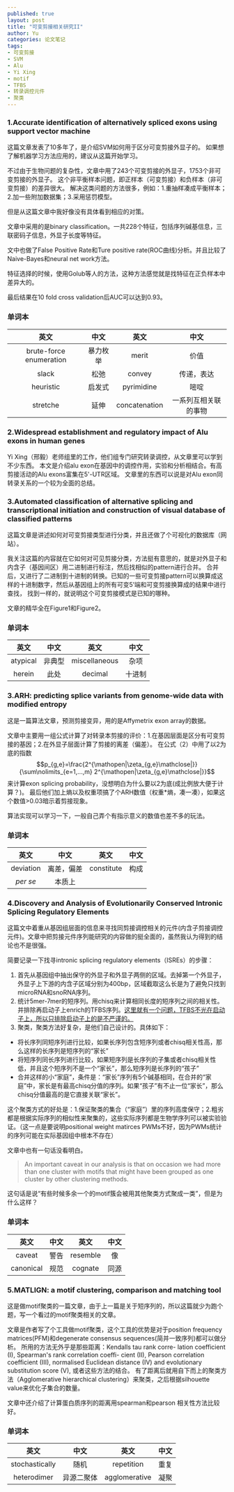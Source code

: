 ```yaml
---
published: true
layout: post
title: "可变剪接相关研究II"
author: Yu
categories: 论文笔记
tags:
- 可变剪接
- SVM
- Alu
- Yi Xing
- motif
- TFBS
- 转录调控元件
- 聚类
---
```


### 1.Accurate identification of alternatively spliced exons using support vector machine

这篇文章发表了10多年了，是介绍SVM如何用于区分可变剪接外显子的。
如果想了解机器学习方法应用的，建议从这篇开始学习。

不过由于生物问题的复杂性，文章中用了243个可变剪接的外显子，1753个非可变剪接的外显子。
这个非平衡样本问题，即正样本（可变剪接）和负样本（非可变剪接）的差异很大。
解决这类问题的方法很多，例如：1.重抽样凑成平衡样本；2.加一些附加数据集；3.采用惩罚模型。

但是从这篇文章中我好像没有具体看到相应的对策。

文章中采用的是binary classification。一共228个特征，包括序列碱基信息，三联密码子信息，外显子长度等特征。

文中也做了False Positive Rate和Ture positive rate(ROC曲线)分析。并且比较了Naive-Bayes和neural net work方法。

特征选择的时候，使用Golub等人的方法，这种方法感觉就是找特征在正负样本中差异大的。

最后结果在10 fold cross validation后AUC可以达到0.93。

### 单词本

|英文|中文|英文|中文|
|:----:|:----:|:----:|:----:|
|brute-force enumeration|暴力枚举|merit|价值|
|slack|松弛|convey|传递，表达|
|heuristic|启发式|pyrimidine|嘧啶|
|stretche|延伸|concatenation|一系列互相关联的事物|

### 2.Widespread establishment and regulatory impact of Alu exons in human genes

Yi Xing（邢毅）老师组里的工作，他们组专门研究转录调控，从文章里可以学到不少东西。
本文是介绍alu exon在基因中的调控作用，实验和分析相结合。有高剪接活动的Alu exons富集在5'-UTR区域。
文章里的东西可以说是对Alu exon同转录关系的一个较为全面的总结。

### 3.Automated classification of alternative splicing and transcriptional initiation and construction of visual database of classified patterns

这篇文章是讲述如何对可变剪接类型进行分类，并且还做了个可视化的数据库（网站）。

我关注这篇的内容就在它如何对可见剪接分类，方法挺有意思的，就是对外显子和内含子（基因间区）用二进制进行标注，然后找相似的pattern进行合并。
合并后，又进行了二进制到十进制的转换。已知的一些可变剪接pattern可以换算成这样的十进制数字，然后从基因组上的所有可变5’端和可变剪接换算成的结果中进行查找，
找到一样的，就说明这个可变剪接模式是已知的哪种。

文章的精华全在Figure1和Figure2。

### 单词本

|英文|中文|英文|中文|
|:----:|:----:|:----:|:----:|
|atypical|非典型|miscellaneous|杂项|
|herein|此处|decimal|十进制|

### 3.ARH: predicting splice variants from genome-wide data with modified entropy

这是一篇算法文章，预测剪接变异，用的是Affymetrix exon array的数据。

文章中主要用一组公式计算了对转录本剪接的评价：1.在基因层面是区分有可变剪接的基因；2.在外显子层面计算了剪接的离差（偏差）。
在公式（2）中用了以2为底的指数$$p_{g,e}=\frac{2^{\mathopen|\zeta_{g,e}\mathclose|}}{\sum\nolimits_{e=1,...,m} 2^{\mathopen|\zeta_{g,e}\mathclose|}}$$来计算exon splicing probability，没想明白为什么要以2为底(成比例放大便于计算？)。
最后他们加上熵以及权重项搞了个ARH数值（权重*熵，凑一凑），如果这个数值>0.03暗示着剪接现象。

算法实现可以学习一下，一般自己弄个有指示意义的数值也差不多的玩法。

### 单词本

|英文|中文|英文|中文|
|:----:|:----:|:----:|:----:|
|deviation|离差，偏差|constitute|构成|
|*per se*|本质上|||


### 4.Discovery and Analysis of Evolutionarily Conserved Intronic Splicing Regulatory Elements

这篇文中着重从基因组层面的信息来寻找同剪接调控相关的元件(内含子剪接调控元件)。文章中把剪接元件序列能研究的内容做的挺全面的，虽然我认为得到的结论也不是很强。

简要记录一下找寻intronic splicing regulatory elements（ISREs）的步骤：

1. 首先从基因组中抽出保守的外显子和外显子两侧的区域。去掉第一个外显子，外显子上下游的内含子区域分别为400bp，区域截取这么长是为了避免只找到microRNA和snoRNA序列。
2. 统计5mer-7mer的短序列。用chisq来计算相同长度的短序列之间的相关性。并排除再启动子上enrich的TFBS序列。<u>这里就有一个问题，TFBS不光在启动子上，所以只排除启动子上的是不严谨的。</u>
3. 聚类，聚类方法好复杂，是他们自己设计的。具体如下：
  - 将长序列同短序列进行比较，如果长序列包含短序列或者chisq相关性高，那么这样的长序列是短序列的“家长”
  - 将短序列同长序列进行比较，如果短序列是长序列的子集或者chisq相关性低，并且这个短序列不是一个“家长”，那么短序列是长序列的“孩子”
  - 合并这样的小“家庭”，条件是：“家长”序列有5个碱基相同，在合并的“家庭”中，家长是有最高chisq分值的序列。如果“孩子”有不止一位“家长”，那么chisq分值最高的是它直接关联“家长”。

这个聚类方式的好处是：1.保证聚类的集合（“家庭”）里的序列高度保守；2.粗劣都是根据实际序列的相似性来聚集的，这些实际序列都是生物学序列可以被实验验证。（这一点是要说明positional weight matirces PWMs不好，因为PWMs统计的序列可能在实际基因组中根本不存在）

文章中也有一句话没看明白。

> An important caveat in our analysis is that on occasion we had more than one cluster with motifs that might have been grouped as one cluster by other clustering methods. 

这句话是说<q>有些时候多余一个的motif簇会被用其他聚类方式聚成一类</q>，但是为什么这样？

### 单词本

|英文|中文|英文|中文|
|:----:|:----:|:----:|:----:|
|caveat|警告|resemble|像|
|canonical|规范|cognate|同源|


### 5.MATLIGN: a motif clustering, comparison and matching tool

这是做motif聚类的一篇文章，由于上一篇是关于短序列的，所以这篇就少为跑个题，写一个看过的motif聚类相关的文章。

文章是作者写了个工具做motif聚类，这个工具的优势是对于position frequency matrices(PFM)和degenerate consensus sequences(简并一致序列)都可以做分析。
所用的方法无外乎是那些距离：Kendalls tau rank corre- lation coefficient (I), Spearman's rank correlation coeffi- cient (II), Pearson correlation coefficient (III), normalised Euclidean distance (IV) and evolutionary substitution score (V), 或者这些方法的结合。
有了距离后就用自下而上的聚类方法（Agglomerative hierarchical clustering）来聚类，之后根据silhouette value来优化子集合的数量。

文章中还介绍了计算蛋白质序列的距离用spearman和pearson 相关性方法比较好。

### 单词本

|英文|中文|英文|中文|
|:----:|:----:|:----:|:----:|
|stochastically|随机|repetition|重复|
|heterodimer|异源二聚体|agglomerative|凝聚|
